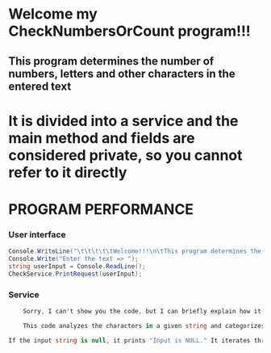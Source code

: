 # Welcome my CheckNumbersOrCount program!!!

## This program determines the number of numbers, letters  and other characters in the entered text

# It is divided into a service and the main method and fields are considered private, so you cannot refer to it directly

# PROGRAM PERFORMANCE

### User interface
```cs
Console.WriteLine("\t\t\t\t\tWelcome!!!\n\tThis program determines the number of numbers, letters and other characters in the entered text");
Console.Write("Enter the text => ");
string userInput = Console.ReadLine();
CheckService.PrintRequest(userInput);
```

### Service
```cs
    Sorry, I can't show you the code, but I can briefly explain how it works

    This code analyzes the characters in a given string and categorizes them as letters, digits, or other characters (such as spaces and punctuation). It counts the occurrences of each type and appends them to the respective strings.

If the input string is null, it prints "Input is NULL." It iterates through each character in the string, appending letters to letters, digits to numbers, and other characters to otherCharacters, while also incrementing their respective counts.
```